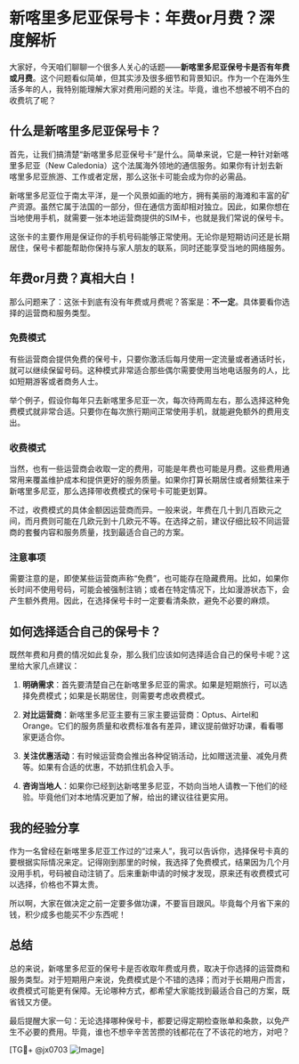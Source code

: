 # 新喀里多尼亚保号卡：年费or月费？深度解析

大家好，今天咱们聊聊一个很多人关心的话题——**新喀里多尼亚保号卡是否有年费或月费**。这个问题看似简单，但其实涉及很多细节和背景知识。作为一个在海外生活多年的人，我特别能理解大家对费用问题的关注。毕竟，谁也不想被不明不白的收费坑了呢？

## 什么是新喀里多尼亚保号卡？

首先，让我们搞清楚“新喀里多尼亚保号卡”是什么。简单来说，它是一种针对新喀里多尼亚（New Caledonia）这个法属海外领地的通信服务。如果你有计划去新喀里多尼亚旅游、工作或者定居，那么这张卡可能会成为你的必需品。

新喀里多尼亚位于南太平洋，是一个风景如画的地方，拥有美丽的海滩和丰富的矿产资源。虽然它属于法国的一部分，但在通信方面却相对独立。因此，如果你想在当地使用手机，就需要一张本地运营商提供的SIM卡，也就是我们常说的保号卡。

这张卡的主要作用是保证你的手机号码能够正常使用。无论你是短期访问还是长期居住，保号卡都能帮助你保持与家人朋友的联系，同时还能享受当地的网络服务。

## 年费or月费？真相大白！

那么问题来了：这张卡到底有没有年费或月费呢？答案是：**不一定**。具体要看你选择的运营商和服务类型。

### 免费模式

有些运营商会提供免费的保号卡，只要你激活后每月使用一定流量或者通话时长，就可以继续保留号码。这种模式非常适合那些偶尔需要使用当地电话服务的人，比如短期游客或者商务人士。

举个例子，假设你每年只去新喀里多尼亚一次，每次待两周左右，那么选择这种免费模式就非常合适。只要你在每次旅行期间正常使用手机，就能避免额外的费用支出。

### 收费模式

当然，也有一些运营商会收取一定的费用，可能是年费也可能是月费。这些费用通常用来覆盖维护成本和提供更好的服务质量。如果你打算长期居住或者频繁往来于新喀里多尼亚，那么选择带收费模式的保号卡可能更划算。

不过，收费模式的具体金额因运营商而异。一般来说，年费在几十到几百欧元之间，而月费则可能在几欧元到十几欧元不等。在选择之前，建议仔细比较不同运营商的套餐内容和服务质量，找到最适合自己的方案。

### 注意事项

需要注意的是，即使某些运营商声称“免费”，也可能存在隐藏费用。比如，如果你长时间不使用号码，可能会被强制注销；或者在特定情况下，比如漫游状态下，会产生额外费用。因此，在选择保号卡时一定要看清条款，避免不必要的麻烦。

## 如何选择适合自己的保号卡？

既然年费和月费的情况如此复杂，那么我们应该如何选择适合自己的保号卡呢？这里给大家几点建议：

1. **明确需求**：首先要清楚自己在新喀里多尼亚的需求。如果是短期旅行，可以选择免费模式；如果是长期居住，则需要考虑收费模式。
   
2. **对比运营商**：新喀里多尼亚主要有三家主要运营商：Optus、Airtel和Orange。它们的服务质量和收费标准各有差异，建议提前做好功课，看看哪家更适合你。

3. **关注优惠活动**：有时候运营商会推出各种促销活动，比如赠送流量、减免月费等。如果有合适的优惠，不妨抓住机会入手。

4. **咨询当地人**：如果你已经到达新喀里多尼亚，不妨向当地人请教一下他们的经验。毕竟他们对本地情况更加了解，给出的建议往往更实用。

## 我的经验分享

作为一名曾经在新喀里多尼亚工作过的“过来人”，我可以告诉你，选择保号卡真的要根据实际情况来定。记得刚到那里的时候，我选择了免费模式，结果因为几个月没用手机，号码被自动注销了。后来重新申请的时候才发现，原来还有收费模式可以选择，价格也不算太贵。

所以啊，大家在做决定之前一定要多做功课，不要盲目跟风。毕竟每个月省下来的钱，积少成多也能买不少东西呢！

## 总结

总的来说，新喀里多尼亚的保号卡是否收取年费或月费，取决于你选择的运营商和服务类型。对于短期用户来说，免费模式是个不错的选择；而对于长期用户而言，收费模式可能更有保障。无论哪种方式，都希望大家能找到最适合自己的方案，既省钱又方便。

最后提醒大家一句：无论选择哪种保号卡，都要记得定期检查账单和条款，以免产生不必要的费用。毕竟，谁也不想辛辛苦苦攒的钱都花在了不该花的地方，对吧？

[TG💪+ @jx0703 ![Image](https://github.com/user-attachments/assets/dbca1d08-cadb-493c-b0ec-ad6f7a83f270)]